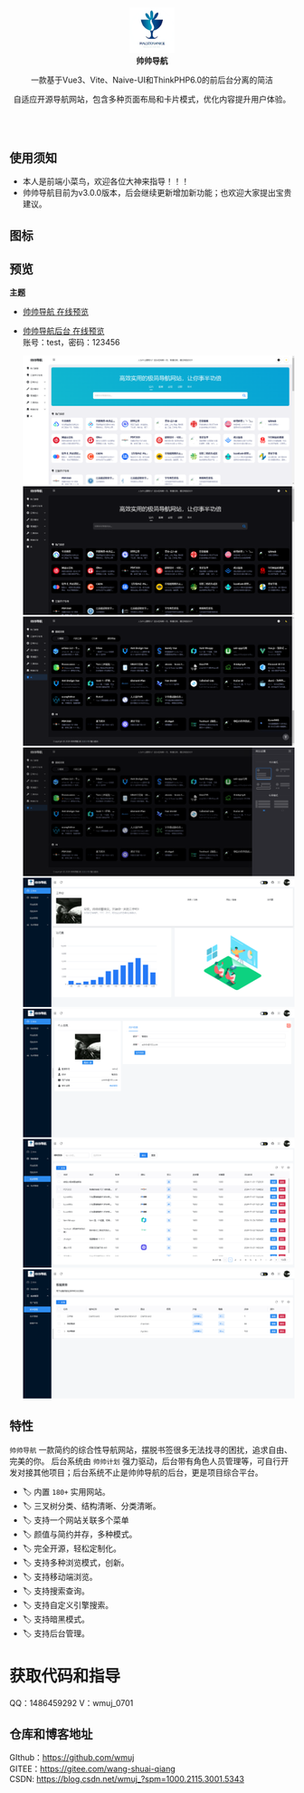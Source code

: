 ##

<p align="center">
    <img src="/Preview/logo.png" width="80" />
  </a>
  <br />
  <b>帅帅导航</b>
  <p align="center">一款基于Vue3、Vite、Naive-UI和ThinkPHP6.0的前后台分离的简洁</p>
  <p align="center"> 自适应开源导航网站，包含多种页面布局和卡片模式，优化内容提升用户体验。</p>
</p>

<br />
<br />

## 使用须知

- 本人是前端小菜鸟，欢迎各位大神来指导！！！
- 帅帅导航目前为v3.0.0版本，后会继续更新增加新功能；也欢迎大家提出宝贵建议。

## 图标


## 预览

**主题**

- [帅帅导航 在线预览](https://wsq.wuaze.com/)
  
- [帅帅导航后台 在线预览](https://wsq.wuaze.com/admin)<br/>
  账号：test，密码：123456
  
    <img src="/Preview/Snipaste_2024-11-01_19-16-19.png"  />
    <img src="/Preview/Snipaste_2024-11-01_19-16-40.png"  />
    <img src="/Preview/Snipaste_2024-11-01_19-16-47.png"  />
    <img src="/Preview/Snipaste_2024-11-01_19-17-00.png"  />
    <img src="/Preview/Snipaste_2024-11-01_19-17-16.png"  />
    <img src="/Preview/Snipaste_2024-11-01_19-17-28.png"  />
    <img src="/Preview/Snipaste_2024-11-01_19-17-38.png"  />
    <img src="/Preview/Snipaste_2024-11-01_19-17-51.png"  />


## 特性

`帅帅导航` 一款简约的综合性导航网站，摆脱书签很多无法找寻的困扰，追求自由、完美的你。
后台系统由 `帅帅计划` 强力驱动，后台带有角色人员管理等，可自行开发对接其他项目；后台系统不止是帅帅导航的后台，更是项目综合平台。

- 🏷️ 内置 `180+` 实用网站。
- 🏷️ 三叉树分类、结构清晰、分类清晰。
- 🏷️ 支持一个网站关联多个菜单
- 🏷️ 颜值与简约并存，多种模式。
- 🏷️ 完全开源，轻松定制化。
- 🏷️ 支持多种浏览模式，创新。
- 🏷️ 支持移动端浏览。
- 🏷️ 支持搜索查询。
- 🏷️ 支持自定义引擎搜索。
- 🏷️ 支持暗黑模式。
- 🏷️ 支持后台管理。

# 获取代码和指导
QQ：1486459292  V：wmuj_0701

## 仓库和博客地址
GIthub：https://github.com/wmuj<br/>
GITEE：https://gitee.com/wang-shuai-qiang<br/>
CSDN: https://blog.csdn.net/wmuj_?spm=1000.2115.3001.5343